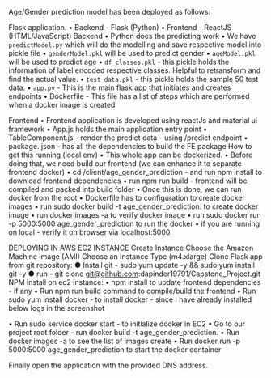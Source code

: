 Age/Gender prediction model has been deployed as follows:

Flask application.
•	Backend - Flask (Python) 
•	Frontend - ReactJS (HTML/JavaScript) 
Backend 
•	Python does the predicting work 
•	We have `predictModel.py` which will do the modelling and save respective model into pickle file 
•	`genderModel.pkl` will be used to predict gender 
•	`ageModel.pkl` will be used to predict age 
•	`df_classes.pkl` - this pickle holds the information of label encoded respective classes. Helpful to retransform and find the actual value. 
•	`test_data.pkl` - this pickle holds the sample 50 test data. 
•	`app.py` - This is the main flask app that initiates and creates endpoints 
•	Dockerfile - This file has a list of steps which are performed when a docker image is created

Frontend 
•	Frontend application is developed using reactJs and material ui framework 
•	App.js holds the main application entry point 
•	TableComponent.js - render the predict data - using /predict endpoint 
•	package. json - has all the dependencies to build the FE package
How to get this running (local env) 
•	This whole app can be dockerized. 
•	Before doing that, we need build our frontend (we can enhance it to separate frontend docker) 
•	cd /client/age_gender_prediction - and run npm install to download frontend dependencies 
•	run npm run build - frontend will be compiled and packed into build folder 
•	Once this is done, we can run docker from the root 
•	Dockerfile has to configuration to create docker images 
•	run sudo docker build -t age_gender_prediction. to create docker image 
•	run docker images -a to verify docker image 
•	run sudo docker run -p 5000:5000 age_gender_prediction to run the docker 
•	if you are running on local - verify it on browser via localhost:5000

DEPLOYING IN AWS EC2 INSTANCE
Create Instance 
Choose the Amazon Machine Image (AMI)
Choose an Instance Type (m4.xlarge)
Clone Flask app from git repository: 
● Install git - sudo yum update -y && sudo yum install git -y 
● run - git clone git@github.com:dapinder19791/Capstone_Project.git
NPM install on ec2 instance:
•	npm install to update frontend dependencies - if any
•	Run npm run build command to compile/build the frontend
•	Run sudo yum install docker - to install docker - since I have already installed below logs in the screenshot

•	Run sudo service docker start - to initialize docker in EC2
•	Go to our project root folder - run docker build -t age_gender_prediction.
•	Run docker images -a to see the list of images create
•	Run docker run -p 5000:5000 age_gender_prediction to start the docker container

Finally open the application with the provided DNS address.
